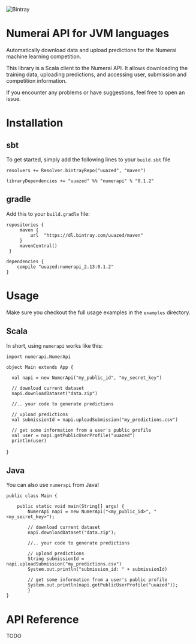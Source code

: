 ![Bintray](https://img.shields.io/bintray/v/uuazed/maven/numerapi)

# Numerai API for JVM languages
Automatically download data and upload predictions for the Numerai machine learning
competition.

This library is a Scala client to the Numerai API. It allows downloading the
training data, uploading predictions, and accessing user, submission and
competition information.

If you encounter any problems or have suggestions, feel free to open an issue.

# Installation

## sbt

To get started, simply add the following lines to your `build.sbt` file

    resolvers += Resolver.bintrayRepo("uuazed", "maven")

    libraryDependencies += "uuazed" %% "numerapi" % "0.1.2"

## gradle

Add this to your `build.gradle` file:

    repositories {
         maven {
             url  "https://dl.bintray.com/uuazed/maven"
         }
         mavenCentral()
     }

    dependencies {
        compile "uuazed:numerapi_2.13:0.1.2"
    }

# Usage

Make sure you checkout the full usage examples in the `examples` directory.

## Scala

In short, using `numerapi` works like this:

    import numerapi.NumerApi

    object Main extends App {

      val napi = new NumerApi("my_public_id", "my_secret_key")

      // download current dataset
      napi.downloadDataset("data.zip")

      //.. your code to generate predictions

      // upload predictions
      val submissionId = napi.uploadSubmission("my_predictions.csv")

      // get some information from a user's public profile
      val user = napi.getPublicUserProfile("uuazed")
      println(user)
}

## Java

You can also use `numerapi` from Java!

    public class Main {

        public static void main(String[] args) {
            NumerApi napi = new NumerApi("<my_public_id>", "<my_secret_key>");

            // download current dataset
            napi.downloadDataset("data.zip");

            //.. your code to generate predictions

            // upload predictions
            String submissionId = napi.uploadSubmission("my_predictions.csv")
            System.out.println("submission_id: " + submissionId)

            // get some information from a user's public profile
            System.out.println(napi.getPublicUserProfile("uuazed"));
            }
    }


# API Reference

TODO

